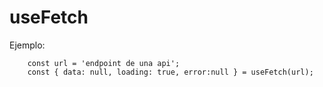 # useFetch

Ejemplo:
```
    const url = 'endpoint de una api';
    const { data: null, loading: true, error:null } = useFetch(url);

```